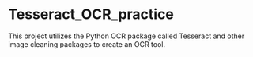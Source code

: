 # Tesseract_OCR_practice

This project utilizes the Python OCR package called Tesseract and other image cleaning packages to create an OCR tool.
